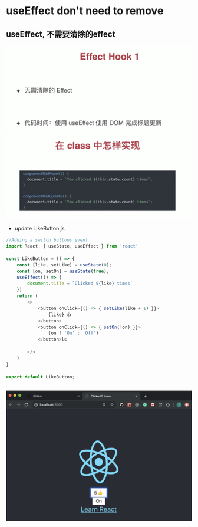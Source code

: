 # useEffect don't need to remove

## useEffect, 不需要清除的effect

![](img/2020-04-11-02-35-25.png)
![](img/2020-04-11-02-35-37.png)

- update LikeButton.js

```js
//Adding a switch buttons event
import React, { useState, useEffect } from 'react'

const LikeButton = () => {
    const [like, setLike] = useState(0);
    const [on, setOn] = useState(true);
    useEffect(() => {
        document.title = `Clicked ${like} times`
    })
    return (
        <>
            <button onClick={() => { setLike(like + 1) }}>
                {like} 👍
            </button>
            <button onClick={() => { setOn(!on) }}>
                {on ? 'On' : 'Off'}
            </button>ls

        </>
    )
}

export default LikeButton;
```

![](img/2019-12-23-16-53-20.png)
---